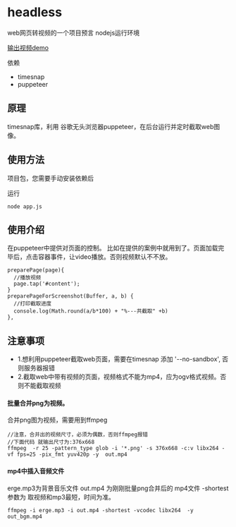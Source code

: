 # headless
web网页转视频的一个项目预言 nodejs运行环境


[输出视频demo](http://)


依赖
  + timesnap
  + puppeteer

## 原理

timesnap库，利用 谷歌无头浏览器puppeteer，在后台运行并定时截取web图像。
## 使用方法
项目包，您需要手动安装依赖后

运行

```
node app.js
```

## 使用介绍

在puppeteer中提供对页面的控制。
比如在提供的案例中就用到了。页面加载完毕后，点击容器事件，让video播放。否则视频默认不不放。
```
preparePage(page){
  //播放视频
  page.tap('#content');
}
preparePageForScreenshot(Buffer, a, b) {
  //打印截取进度 
  console.log(Math.round(a/b*100) + "%---共截取" +b)
},
```

## 注意事项

- 1.想利用puppeteer截取web页面，需要在timesnap 添加 '--no-sandbox', 否则服务器报错
- 2.截取web中带有视频的页面，视频格式不能为mp4，应为ogv格式视频。否则不能截取视频

#### 批量合并png为视频。
合并png图为视频，需要用到ffmpeg
```
//注意，合并出的视频尺寸，必须为偶数，否则ffmpeg报错
//下面代码 就输出尺寸为:376x668 
ffmpeg  -r 25 -pattern_type glob -i '*.png' -s 376x668 -c:v libx264 -vf fps=25 -pix_fmt yuv420p -y  out.mp4
```
#### mp4中插入音频文件
erge.mp3为背景音乐文件
out.mp4 为刚刚批量png合并后的 mp4文件
-shortest 参数为 取视频和mp3最短，时间为准。
```
ffmpeg -i erge.mp3 -i out.mp4 -shortest -vcodec libx264  -y out_bgm.mp4
```
